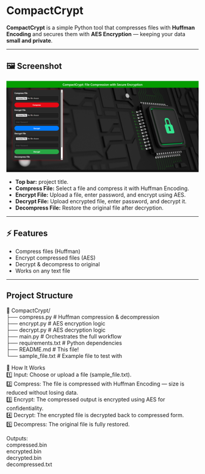 # CompactCrypt

**CompactCrypt** is a simple Python tool that compresses files with **Huffman Encoding** and secures them with **AES Encryption** — keeping your data **small and private**.

---

## 🖼️ Screenshot

![CompactCrypt GUI](https://github.com/Deeprawat001/CompactCrypt-File-Compression-with-Secure-Encryption/blob/4cf708cf835852c1cea6f8be49ca93b99f9f0d5e/Screenshot%202025-07-27%20150701.png)

-  **Top bar:** project title.
-  **Compress File:** Select a file and compress it with Huffman Encoding.
-  **Encrypt File:** Upload a file, enter password, and encrypt using AES.
-  **Decrypt File:** Upload encrypted file, enter password, and decrypt it.
-  **Decompress File:** Restore the original file after decryption.

---

## ⚡ Features

- Compress files (Huffman)
- Encrypt compressed files (AES)
- Decrypt & decompress to original
- Works on any text file

---

## Project Structure

📁 CompactCrypt/<br>
├── compress.py  # Huffman compression & decompression<br>
├── encrypt.py # AES encryption logic<br>
├── decrypt.py # AES decryption logic<br>
├── main.py # Orchestrates the full workflow<br>
├── requirements.txt # Python dependencies<br>
├── README.md # This file!<br>
└── sample_file.txt # Example file to test with<br>

🚀 How It Works<br>
1️⃣ Input: Choose or upload a file (sample_file.txt).<br>
2️⃣ Compress: The file is compressed with Huffman Encoding — size is reduced without losing data.<br>
3️⃣ Encrypt: The compressed output is encrypted using AES for confidentiality.<br>
4️⃣ Decrypt: The encrypted file is decrypted back to compressed form.<br>
5️⃣ Decompress: The original file is fully restored.<br>

Outputs:<br>
compressed.bin<br>
encrypted.bin<br>
decrypted.bin<br>
decompressed.txt<br>


